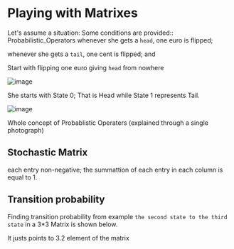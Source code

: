 # Playing with Matrixes
Let's assume a situation: Some conditions are provided::
Probabilistic_Operators
whenever she gets a `head`, one euro is flipped;

whenever she gets a `tail`, one cent is flipped; and

Start with flipping one euro giving `head` from nowhere

![image](https://user-images.githubusercontent.com/90497253/190912821-7e784470-62be-4f3d-a8e4-df9e3b8feee3.png)

She starts with State 0; That is Head while State 1 represents Tail.

![image](https://user-images.githubusercontent.com/90497253/190912922-5752cfd6-3ab6-445f-b05a-89c8dffdcf9d.png)

Whole concept of Probablistic Operaters (explained through a single photograph)

## Stochastic Matrix
each entry non-negative; the summattion of each entry in each column is equal to 1.

## Transition probability
Finding transition probability from example `the second state to the third state` in a 3*3 Matrix is shown below.

It justs points to 3.2 element of the matrix 
